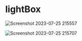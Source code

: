 # lightBox

![Screenshot 2023-07-25 215557](https://github.com/akashD7892/lightBox/assets/116936246/76b6b584-06e3-49cb-8083-5cceb39db622)


![Screenshot 2023-07-25 215707](https://github.com/akashD7892/lightBox/assets/116936246/11d0346f-5bba-4347-ae2b-52d57ba88bd9)
